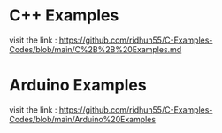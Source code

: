 
# C++ Examples
visit the link : https://github.com/ridhun55/C-Examples-Codes/blob/main/C%2B%2B%20Examples.md

# Arduino Examples
visit the link : https://github.com/ridhun55/C-Examples-Codes/blob/main/Arduino%20Examples
